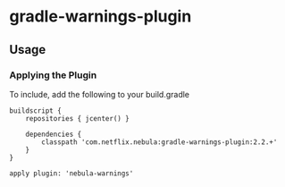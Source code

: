 gradle-warnings-plugin
================================


## Usage

### Applying the Plugin

To include, add the following to your build.gradle

    buildscript {
        repositories { jcenter() }

        dependencies {
            classpath 'com.netflix.nebula:gradle-warnings-plugin:2.2.+'
        }
    }

    apply plugin: 'nebula-warnings'